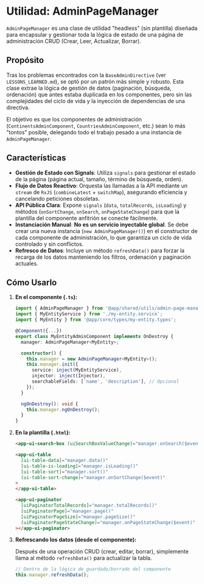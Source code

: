 <!-- File: d:\desarrollos\countries2\frontend\src\app\shared\utils\README.md | Last Modified: 2025-10-22 -->

# Utilidad: AdminPageManager

`AdminPageManager` es una clase de utilidad "headless" (sin plantilla) diseñada para encapsular y gestionar toda la lógica de estado de una página de administración CRUD (Crear, Leer, Actualizar, Borrar).

## Propósito

Tras los problemas encontrados con la `BaseAdminDirective` (ver `LESSONS_LEARNED.md`), se optó por un patrón más simple y robusto. Esta clase extrae la lógica de gestión de datos (paginación, búsqueda, ordenación) que antes estaba duplicada en los componentes, pero sin las complejidades del ciclo de vida y la inyección de dependencias de una directiva.

El objetivo es que los componentes de administración (`ContinentsAdminComponent`, `CountriesAdminComponent`, etc.) sean lo más "tontos" posible, delegando todo el trabajo pesado a una instancia de `AdminPageManager`.

## Características

-   **Gestión de Estado con Signals**: Utiliza `signals` para gestionar el estado de la página (página actual, tamaño, término de búsqueda, orden).
-   **Flujo de Datos Reactivo**: Orquesta las llamadas a la API mediante un `stream` de `RxJS` (`combineLatest` + `switchMap`), asegurando eficiencia y cancelando peticiones obsoletas.
-   **API Pública Clara**: Expone `signals` (`data`, `totalRecords`, `isLoading`) y métodos (`onSortChange`, `onSearch`, `onPageStateChange`) para que la plantilla del componente anfitrión se conecte fácilmente.
-   **Instanciación Manual**: **No es un servicio inyectable global**. Se debe crear una nueva instancia (`new AdminPageManager()`) en el constructor de cada componente de administración, lo que garantiza un ciclo de vida controlado y sin conflictos.
-   **Refresco de Datos**: Incluye un método `refreshData()` para forzar la recarga de los datos manteniendo los filtros, ordenación y paginación actuales.

## Cómo Usarlo

1.  **En el componente (`.ts`):**

    ```typescript
    import { AdminPageManager } from '@app/shared/utils/admin-page-manager';
    import { MyEntityService } from './my-entity.service';
    import { MyEntity } from '@app/core/types/my-entity.types';

    @Component({...})
    export class MyEntityAdminComponent implements OnDestroy {
      manager: AdminPageManager<MyEntity>;

      constructor() {
        this.manager = new AdminPageManager<MyEntity>();
        this.manager.init({
          service: inject(MyEntityService),
          injector: inject(Injector),
          searchableFields: ['name', 'description'], // Opcional
        });
      }

      ngOnDestroy(): void {
        this.manager.ngOnDestroy();
      }
    }
    ```

2.  **En la plantilla (`.html`):**

    ```html
    <app-ui-search-box (uiSearchBoxValueChange)="manager.onSearch($event)" />

    <app-ui-table
      [ui-table-data]="manager.data()"
      [ui-table-is-loading]="manager.isLoading()"
      [ui-table-sort]="manager.sort()"
      (ui-table-sort-change)="manager.onSortChange($event)"
    >
    </app-ui-table>

    <app-ui-paginator
      [uiPaginatorTotalRecords]="manager.totalRecords()"
      [uiPaginatorPage]="manager.page()"
      [uiPaginatorPageSize]="manager.pageSize()"
      (uiPaginatorPageStateChange)="manager.onPageStateChange($event)"
    ></app-ui-paginator>
    ```

3.  **Refrescando los datos (desde el componente):**

    Después de una operación CRUD (crear, editar, borrar), simplemente llama al método `refreshData()` para actualizar la tabla.

    ```typescript
    // Dentro de la lógica de guardado/borrado del componente
    this.manager.refreshData();
    ```